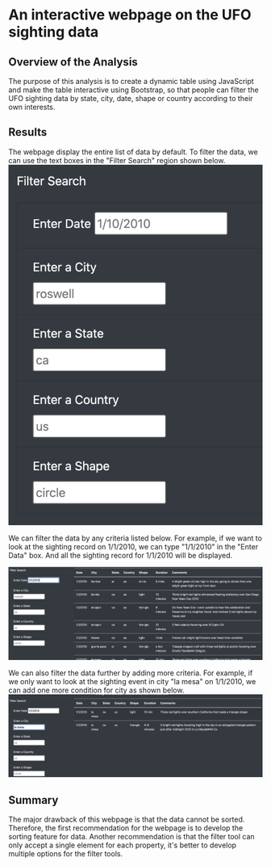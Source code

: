 # An interactive webpage on the UFO sighting data

## Overview of the Analysis

The purpose of this analysis is to create a dynamic table using JavaScript and make the table interactive using Bootstrap, so that people can filter the UFO sighting data by state, city, date, shape or country according to their own interests.

## Results

The webpage display the entire list of data by default. To filter the data, we can use the text boxes in the "Filter Search" region shown below. 
![Filter_search](Images/Filter_search.png)

We can filter the data by any criteria listed below. For example, if we want to look at the sighting record on 1/1/2010, we can type "1/1/2010" in the "Enter Data" box. And all the sighting record for 1/1/2010 will be displayed.

![Filter_date](Images/Filter_date.png)

We can also filter the data further by adding more criteria. For example, if we only want to look at the sighting event in city "la mesa" on 1/1/2010, we can add one more condition for city as shown below.
![Filter_city](Images/Filter_city.png)

## Summary

The major drawback of this webpage is that the data cannot be sorted. Therefore, the first recommendation for the webpage is to develop the sorting feature for data. Another recommendation is that the filter tool can only accept a single element for each property, it's better to develop multiple options for the filter tools.